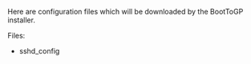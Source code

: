 Here are configuration files which will be downloaded by the BootToGP installer.

Files:
* sshd_config
